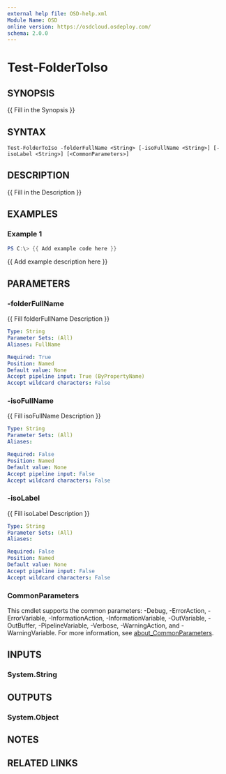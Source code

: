 ```yaml
---
external help file: OSD-help.xml
Module Name: OSD
online version: https://osdcloud.osdeploy.com/
schema: 2.0.0
---
```


# Test-FolderToIso

## SYNOPSIS
{{ Fill in the Synopsis }}

## SYNTAX

```
Test-FolderToIso -folderFullName <String> [-isoFullName <String>] [-isoLabel <String>] [<CommonParameters>]
```

## DESCRIPTION
{{ Fill in the Description }}

## EXAMPLES

### Example 1
```powershell
PS C:\> {{ Add example code here }}
```

{{ Add example description here }}

## PARAMETERS

### -folderFullName
{{ Fill folderFullName Description }}

```yaml
Type: String
Parameter Sets: (All)
Aliases: FullName

Required: True
Position: Named
Default value: None
Accept pipeline input: True (ByPropertyName)
Accept wildcard characters: False
```

### -isoFullName
{{ Fill isoFullName Description }}

```yaml
Type: String
Parameter Sets: (All)
Aliases:

Required: False
Position: Named
Default value: None
Accept pipeline input: False
Accept wildcard characters: False
```

### -isoLabel
{{ Fill isoLabel Description }}

```yaml
Type: String
Parameter Sets: (All)
Aliases:

Required: False
Position: Named
Default value: None
Accept pipeline input: False
Accept wildcard characters: False
```

### CommonParameters
This cmdlet supports the common parameters: -Debug, -ErrorAction, -ErrorVariable, -InformationAction, -InformationVariable, -OutVariable, -OutBuffer, -PipelineVariable, -Verbose, -WarningAction, and -WarningVariable. For more information, see [about_CommonParameters](http://go.microsoft.com/fwlink/?LinkID=113216).

## INPUTS

### System.String

## OUTPUTS

### System.Object
## NOTES

## RELATED LINKS
